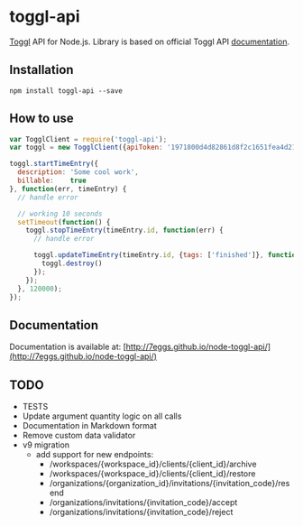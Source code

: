toggl-api
==========

[Toggl](https://www.toggl.com/) API for Node.js. Library is based on official Toggl API [documentation](https://github.com/toggl/toggl_api_docs).

## Installation

    npm install toggl-api --save

## How to use

```javascript
var TogglClient = require('toggl-api');
var toggl = new TogglClient({apiToken: '1971800d4d82861d8f2c1651fea4d212'});

toggl.startTimeEntry({
  description: 'Some cool work',
  billable:    true
}, function(err, timeEntry) {
  // handle error

  // working 10 seconds
  setTimeout(function() {
    toggl.stopTimeEntry(timeEntry.id, function(err) {
      // handle error

      toggl.updateTimeEntry(timeEntry.id, {tags: ['finished']}, function(err) {
        toggl.destroy()
      });
    });
  }, 120000);
});
```

## Documentation

Documentation is available at: [http://7eggs.github.io/node-toggl-api/](http://7eggs.github.io/node-toggl-api/)

## TODO

* TESTS
* Update argument quantity logic on all calls
* Documentation in Markdown format
* Remove custom data validator
* v9 migration
  * add support for new endpoints:
    * /workspaces/{workspace_id}/clients/{client_id}/archive
    * /workspaces/{workspace_id}/clients/{client_id}/restore
    * /organizations/{organization_id}/invitations/{invitation_code}/resend
    * /organizations/invitations/{invitation_code}/accept
    * /organizations/invitations/{invitation_code}/reject
